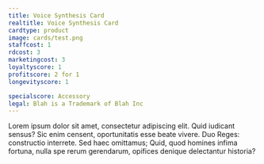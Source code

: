 ```yaml
---
title: Voice Synthesis Card
realtitle: Voice Synthesis Card
cardtype: product
image: cards/test.png
staffcost: 1
rdcost: 3
marketingcost: 3
loyaltyscore: 1
profitscore: 2 for 1
longevityscore: 1

specialscore: Accessory
legal: Blah is a Trademark of Blah Inc
---
```


Lorem ipsum dolor sit amet, consectetur adipiscing elit. Quid iudicant sensus? Sic enim censent, oportunitatis esse beate vivere. Duo Reges: constructio interrete. Sed haec omittamus; Quid, quod homines infima fortuna, nulla spe rerum gerendarum, opifices denique delectantur historia?
